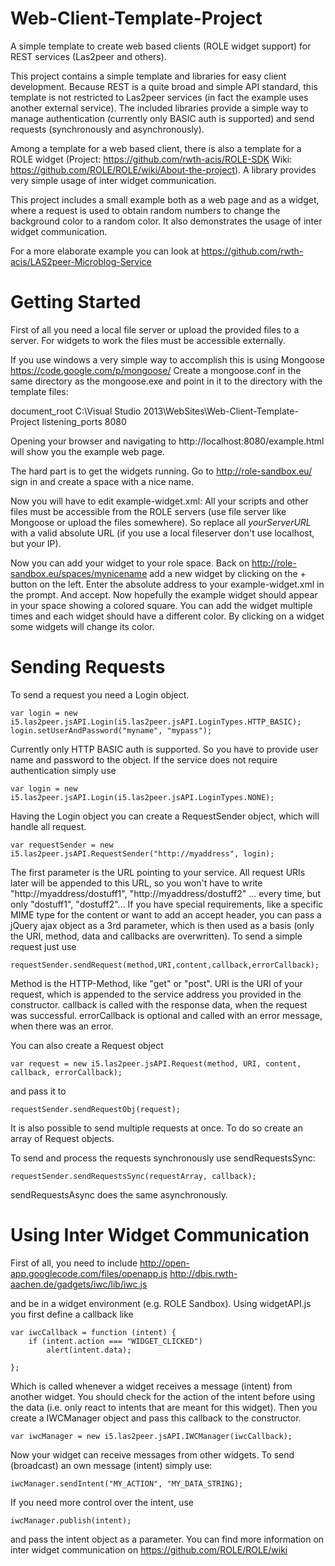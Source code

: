 Web-Client-Template-Project
=======================

A simple template to create web based clients (ROLE widget support) for REST services (Las2peer and others).

This project contains a simple template and libraries for easy client development.
Because REST is a quite broad and simple API standard, this template is not restricted to Las2peer services (in fact the example uses another external service).
The included libraries provide a simple way to manage authentication (currently only BASIC auth is supported) and send requests (synchronously and asynchronously).

Among a template for a web based client, there is also a template for a ROLE widget 
(Project:  https://github.com/rwth-acis/ROLE-SDK Wiki: https://github.com/ROLE/ROLE/wiki/About-the-project).
A library provides very simple usage of inter widget communication.

This project includes a small example both as a web page and as a widget, where a request is used to obtain random numbers to change the background color to a random color.
It also demonstrates the usage of inter widget communication.

For a more elaborate example you can look at https://github.com/rwth-acis/LAS2peer-Microblog-Service

Getting Started
=======================

First of all you need a local file server or upload the provided files to a server.
For widgets to work the files must be accessible externally.

If you use windows a very simple way to accomplish this is using Mongoose https://code.google.com/p/mongoose/
Create a mongoose.conf in the same directory as the mongoose.exe and point in it to the directory with the template files:

document_root C:\Visual Studio 2013\WebSites\Web-Client-Template-Project
listening_ports  8080

Opening your browser and navigating to http://localhost:8080/example.html will show you the example web page.


The hard part is to get the widgets running.
Go to http://role-sandbox.eu/ sign in and create a space with a nice name.

Now you will have to edit example-widget.xml:
All your scripts and other files must be accessible from the ROLE servers (use file server like Mongoose or upload the files somewhere).
So replace all $yourServerURL$ with a valid absolute URL (if you use a local fileserver don't use localhost, but your IP).

Now you can add your widget to your role space. Back on http://role-sandbox.eu/spaces/mynicename add a new widget by clicking on the + button on the left.
Enter the absolute address to your example-widget.xml in the prompt. And accept.
Now hopefully the example widget should appear in your space showing a colored square.
You can add the widget multiple times and each widget should have a different color.
By clicking on a widget some widgets will change its color.

Sending Requests
=======================

To send a request you need a Login object.

	var login = new i5.las2peer.jsAPI.Login(i5.las2peer.jsAPI.LoginTypes.HTTP_BASIC);
	login.setUserAndPassword("myname", "mypass");

Currently only HTTP BASIC auth is supported.
So you have to provide user name and password to the object.
If the service does not require authentication simply use

	var login = new i5.las2peer.jsAPI.Login(i5.las2peer.jsAPI.LoginTypes.NONE);

Having the Login object you can create a RequestSender object, which will handle all request.

	var requestSender = new i5.las2peer.jsAPI.RequestSender("http://myaddress", login);

The first parameter is the URL pointing to your service. All request URIs later will be appended to this URL,
so you won't have to write "http://myaddress/dostuff1", "http://myaddress/dostuff2" ... every time, but only "dostuff1", "dostuff2"...
If you have special requirements, like a specific MIME type for the content or want to add an accept header, you can pass a 
jQuery ajax object as a 3rd parameter, which is then used as a basis (only the URI, method, data and callbacks are overwritten).
To send a simple request just use

	requestSender.sendRequest(method,URI,content,callback,errorCallback);

Method is the HTTP-Method, like "get" or "post".
URI is the URI of your request, which is appended to the service address you provided in the constructor.
callback is called with the response data, when the request was successful.
errorCallback is optional and called with an error message, when there was an error.

You can also create a Request object

	var request = new i5.las2peer.jsAPI.Request(method, URI, content, callback, errorCallback);

and pass it to 

	requestSender.sendRequestObj(request);

It is also possible to send multiple requests at once.
To do so create an array of Request objects.

To send and process the requests synchronously use sendRequestsSync: 

	requestSender.sendRequestsSync(requestArray, callback);

sendRequestsAsync does the same asynchronously. 


Using Inter Widget Communication
=======================

First of all, you need to include 
http://open-app.googlecode.com/files/openapp.js
http://dbis.rwth-aachen.de/gadgets/iwc/lib/iwc.js

and be in a widget environment (e.g. ROLE Sandbox).
Using widgetAPI.js you first define a callback like

	var iwcCallback = function (intent) {
		if (intent.action === "WIDGET_CLICKED") 
			alert(intent.data);
		
	};

Which is called whenever a widget receives a message (intent) from another widget.
You should check for the action of the intent before using the data (i.e. only react to intents that are meant for this widget).
Then you create a IWCManager object and pass this callback to the constructor.

	var iwcManager = new i5.las2peer.jsAPI.IWCManager(iwcCallback);

Now your widget can receive messages from other widgets.
To send (broadcast) an own message (intent) simply use:

	iwcManager.sendIntent("MY_ACTION", "MY_DATA_STRING);

If you need more control over the intent, use

	iwcManager.publish(intent);

and pass the intent object as a parameter.
You can find more information on inter widget communication on https://github.com/ROLE/ROLE/wiki



